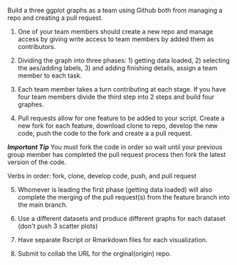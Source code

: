 Build a three ggplot graphs as a team using Github both from managing a repo and creating a pull request. 

1. One of your team members should create a new repo and manage access by giving write access to team members by added them as contributors.  

2. Dividing the graph into three phases: 1) getting data loaded, 2) selecting the aes/adding labels, 3) and adding finishing details, assign a team member to each task. 

3. Each team member takes a turn contributing at each stage. If you have four team members divide the third step into 2 steps and build four graphes.

4. Pull requests  allow for one feature to be added to your script. 
Create a new fork for each feature, download clone to repo,  develop the new code, push the code to the fork and create a a pull request.

***Important Tip*** You must fork the code in order so wait until your previous group member has completed the pull request process then fork the latest version of the code. 

Verbs in order: 
fork, clone, develop code, push, and pull request 

5. Whomever is leading the first phase (getting data loaded) 
will also complete the merging of the pull request(s) from the feature branch 
into the main branch. 

6. Use a different datasets and produce different graphs for each dataset 
(don't push 3 scatter plots)

7. Have separate Rscript or Rmarkdown files for each visualization. 

8. Submit to collab the URL for the orginal(origin) repo. 

  

